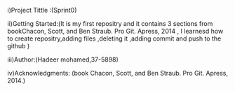i)Project Tittle :(Sprint0)

ii)Getting Started:(It is my first repositry and it contains 3 sections from bookChacon, Scott, and
Ben Straub. Pro Git. Apress, 2014
, I learnesd how to create repositry,adding files ,deleting it ,adding commit and push to the github 
)

iii)Author:(Hadeer mohamed,37-5898)

iv)Acknowledgments: (book Chacon, Scott, and Ben Straub. Pro Git. Apress,
2014.)



